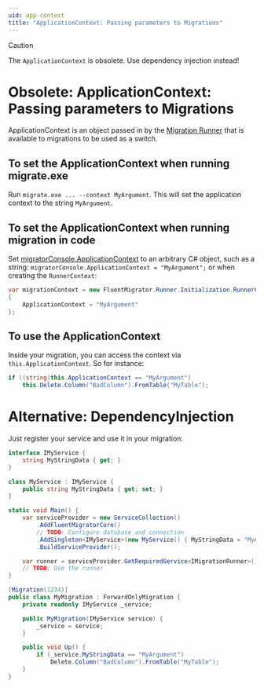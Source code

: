 ```yaml
---
uid: app-context
title: "ApplicationContext: Passing parameters to Migrations"
---
```


> [!CAUTION]
> The `ApplicationContext` is obsolete. Use dependency injection instead!

# Obsolete: ApplicationContext: Passing parameters to Migrations

ApplicationContext is an object passed in by the [Migration Runner](xref:migration-runners.md) that is available to migrations to be used as a switch.

## To set the ApplicationContext when running migrate.exe

Run `migrate.exe ... --context MyArgument`.  This will set the application context to the string `MyArgument`.

## To set the ApplicationContext when running migration in code

Set [migratorConsole.ApplicationContext](xref:FluentMigrator.Runner.Initialization.RunnerContext.ApplicationContext) to an arbitrary C# object, such as a string: `migratorConsole.ApplicationContext = "MyArgument";` or when creating the `RunnerContext`:

```cs
var migrationContext = new FluentMigrator.Runner.Initialization.RunnerContext(announcer)
{
    ApplicationContext = "MyArgument"
};
```

## To use the ApplicationContext

Inside your migration, you can access the context via `this.ApplicationContext`.  So for instance:

```cs
if ((string)this.ApplicationContext == "MyArgument")
    this.Delete.Column("BadColumn").FromTable("MyTable");
```

# Alternative: DependencyInjection

Just register your service and use it in your migration:

```c#
interface IMyService {
    string MyStringData { get; }
}

class MyService : IMyService {
    public string MyStringData { get; set; }
}

static void Main() {
    var serviceProvider = new ServiceCollection()
        .AddFluentMigratorCore()
        // TODO: Configure database and connection
        .AddSingleton<IMyService>(new MyService() { MyStringData = "MyArgument" })
        .BuildServiceProvider();

    var runner = serviceProvider.GetRequiredService<IMigrationRunner>();
    // TODO: Use the runner
}

[Migration(1234)]
public class MyMigration : ForwardOnlyMigration {
    private readonly IMyService _service;

    public MyMigration(IMyService service) {
        _service = service;
    }

    public void Up() {
        if (_service.MyStringData == "MyArgument")
            Delete.Column("BadColumn").FromTable("MyTable");
    }
}
```
